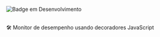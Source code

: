 ![Badge em Desenvolvimento](http://img.shields.io/static/v1?label=STATUS&message=EM%20DESENVOLVIMENTO&color=GREEN&style=for-the-badge)

</br>
 🛠️  Monitor de desempenho usando decoradores JavaScript
